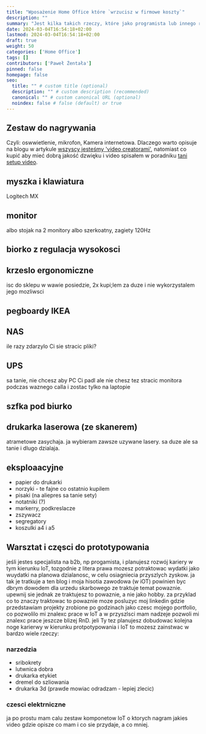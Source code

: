 ```yaml
---
title: "Wposażenie Home Office które `wrzucisz w firmowe koszty`"
description: ""
summary: "Jest kilka takich rzeczy, które jako programista lub innego rodzaju pracownik zdalny, warto kupić `na firmę`. Jeśli zastanwiasz się co wrzucić w koszty lub na co wydać budżet na urządzenie domowego biura - mam dla Ciebie kilka pomysłów. Zapraszam. "
date: 2024-03-04T16:54:18+02:00
lastmod: 2024-03-04T16:54:18+02:00
draft: true
weight: 50
categories: ['Home Office']
tags: []
contributors: ['Paweł Żentała']
pinned: false
homepage: false
seo:
  title: "" # custom title (optional)
  description: "" # custom description (recommended)
  canonical: "" # custom canonical URL (optional)
  noindex: false # false (default) or true
---
```


## Zestaw do nagrywania

Czyli: oswwietlenie, mikrofon, Kamera internetowa. Dlaczego warto opisuje na blogu w  artykule [wszyscy jesteśmy 'video creatorami'](http://localhost:1313/blog/na-zdalnym-wszyscy-jeste%C5%9Bmy-video-creatorami/), natomiast co kupić aby mieć dobrą jakość dzwięku i video spisałem w poradniku [tani setup video](/tutorials/tani-setup-video/).

## myszka i klawiatura
Logitech MX

## monitor
albo stojak na 2 monitory albo
szerkoatny, zagiety 120Hz

## biorko z regulacja wysokosci

## krzeslo ergonomiczne
isc do sklepu w wawie posiedzie, 2x kupi;lem za duze i nie wykorzystalem jego mozliwsci

## pegboardy IKEA

## NAS
ile razy zdarzylo Ci sie stracic pliki?

## UPS
sa tanie, nie chcesz aby PC Ci padl ale nie chesz tez stracic monitora podczas waznego calla i zostac tylko na laptopie

## szfka pod biurko

## drukarka laserowa (ze skanerem)
atrametowe zasychaja. ja wybieram zawsze uzywane lasery. sa duze ale sa tanie i dlugo dzialaja.

## eksploaacyjne
- papier do drukarki
- norzyki - te fajne co ostatnio kupilem
- pisaki (na aliepres sa tanie sety)
- notatniki (?)
- markerry, podkreslacze
- zszywacz
- segregatory
- koszulki a4 i a5

## Warsztat i częsci do prototypowania
jeśli jestes specjalista na b2b, np progamista, i planujesz rozwój kariery w tym kierunku IoT, tozgodnie z litera prawa  mozesz potraktowac wydatki jako wuydatki na planowa dzialanosc, w celu osiagniecia przyszlych zyskow. ja tak je tratkuje a ten blog i moja hisotia zawodowa (w iOT) powinien byc dbrym dowodem dla urzedu skarbowego ze traktuje temat powaznie. upewnij sie jednak ze traktujesz to powaznie, a nie jako hobby. za przyklad co to znaczy traktowac to powaznie moze posluzyc moj linkedin gdzie przedstawiam projekty zrobione po godzinach jako czesc mojego portfolio, co pozwolilo mi znalexc prace w IoT a w przyszlsci mam nadzeje pozwoli mi znalexc prace jeszcze blizej RnD. jeli Ty tez planujesz dobudowac kolejna noge karierwy w kierunku protpotypowania i IoT to mozesz zainstwac w bardzo wiele rzeczy:

### narzedzia
* sribokrety
* lutwnica dobra
* drukarka etykiet
* dremel do szliowania
* drukarka 3d (prawde mowiac odradzam - lepiej zlecic)

### czesci elektrniczne
ja po prostu mam calu zestaw komponetow IoT o ktorych nagram jakies video gdzie opisze co mam i co sie przydaje, a co mniej.

